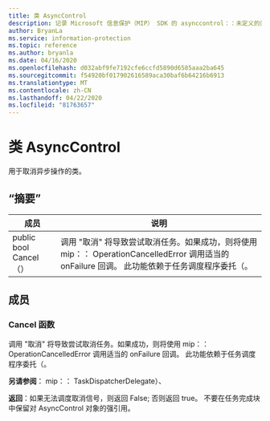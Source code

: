```yaml
---
title: 类 AsyncControl
description: 记录 Microsoft 信息保护（MIP） SDK 的 asynccontrol：：未定义的类。
author: BryanLa
ms.service: information-protection
ms.topic: reference
ms.author: bryanla
ms.date: 04/16/2020
ms.openlocfilehash: d032abf9fe7192cfe6ccfd5890d6585aaa2ba645
ms.sourcegitcommit: f54920bf017902616589aca30baf6b64216b6913
ms.translationtype: MT
ms.contentlocale: zh-CN
ms.lasthandoff: 04/22/2020
ms.locfileid: "81763657"
---
```

# <a name="class-asynccontrol"></a>类 AsyncControl 
用于取消异步操作的类。
  
## <a name="summary"></a>“摘要”
 成员                        | 说明                                
--------------------------------|---------------------------------------------
public bool Cancel （）  |  调用 "取消" 将导致尝试取消任务。如果成功，则将使用 mip：： OperationCancelledError 调用适当的 onFailure 回调。 此功能依赖于任务调度程序委托（。
  
## <a name="members"></a>成员
  
### <a name="cancel-function"></a>Cancel 函数
调用 "取消" 将导致尝试取消任务。如果成功，则将使用 mip：： OperationCancelledError 调用适当的 onFailure 回调。 此功能依赖于任务调度程序委托（。
  
**另请参阅**： mip：： TaskDispatcherDelegate）、

  
**返回**：如果无法调度取消信号，则返回 False; 否则返回 true。
不要在任务完成块中保留对 AsyncControl 对象的强引用。